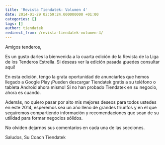 ```yaml
---
title: 'Revista Tiendatek: Volumen 4'
date: 2014-01-29 02:59:24.000000000 +01:00
categories: []
tags: []
author: tiendatek
redirect_from: /revista-tiendatek-volumen-4/
---
```

Amigos tenderos,

Es un gusto darles la bienvenida a la cuarta edición de la Revista de la
Liga de los Tenderos Estrella. Si deseas ver la edición pasada ¡puedes
consultar aquí!

En esta edición, tengo la grata oportunidad de anunciarles que hemos
llegado a Google Play ¡Pueden descargar Tiendatek
gratis a su teléfono o tableta Android ahora mismo! Si no han probado Tiendatek
en su negocio, ahora es cuando.

Además, no quiero pasar por alto mis mejores deseos para todos ustedes
en este 2014, esperemos sea un año lleno de grandes triunfos y en el que
seguiremos compartiendo información y recomendaciones que sean de su
utilidad para formar negocios sólidos.

No olviden dejarnos sus comentarios en cada una de las secciones.

Saludos,
Su Coach Tiendatek